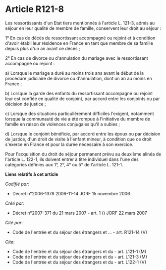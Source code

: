 # Article R121-8

Les ressortissants d'un Etat tiers mentionnés à l'article L. 121-3, admis au séjour en leur qualité de membre de famille,
conservent leur droit au séjour :

1° En cas de décès du ressortissant accompagné ou rejoint et à condition d'avoir établi leur résidence en France en tant que
membre de sa famille depuis plus d'un an avant ce décès ;

2° En cas de divorce ou d'annulation du mariage avec le ressortissant accompagné ou rejoint :

a) Lorsque le mariage a duré au moins trois ans avant le début de la procédure judiciaire de divorce ou d'annulation, dont un
an au moins en France ;

b) Lorsque la garde des enfants du ressortissant accompagné ou rejoint leur est confiée en qualité de conjoint, par accord
entre les conjoints ou par décision de justice ;

c) Lorsque des situations particulièrement difficiles l'exigent, notamment lorsque la communauté de vie a été rompue à
l'initiative du membre de famille en raison de violences conjugales qu'il a subies ;

d) Lorsque le conjoint bénéficie, par accord entre les époux ou par décision de justice, d'un droit de visite à l'enfant
mineur, à condition que ce droit s'exerce en France et pour la durée nécessaire à son exercice.

Pour l'acquisition du droit de séjour permanent prévu au deuxième alinéa de l'article L. 122-1, ils doivent entrer à titre
individuel dans l'une des catégories définies aux 1°, 2°, 4° ou 5° de l'article L. 121-1.

**Liens relatifs à cet article**

_Codifié par_:

  - Décret n°2006-1378 2006-11-14 JORF 15 novembre 2006

_Créé par_:

  - Décret n°2007-371 du 21 mars 2007 - art. 1 () JORF 22 mars 2007

_Cité par_:

  - Code de l'entrée et du séjour des étrangers et ... - art. R121-14 (V)

_Cite_:

  - Code de l'entrée et du séjour des étrangers et du  - art. L121-1 (M)
  - Code de l'entrée et du séjour des étrangers et du  - art. L121-3 (M)
  - Code de l'entrée et du séjour des étrangers et du  - art. L122-1 (V)
